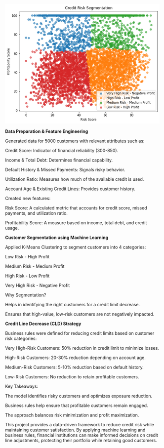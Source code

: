 ![alt text](https://github.com/gaptab/Credit-Risk-Segmentation-for-Credit-Line-Decrease-Strategy-Python/blob/main/489.png)

**Data Preparation & Feature Engineering**

Generated  data for 5000 customers with relevant attributes such as:

Credit Score: Indicator of financial reliability (300-850).

Income & Total Debt: Determines financial capability.

Default History & Missed Payments: Signals risky behavior.

Utilization Ratio: Measures how much of the available credit is used.

Account Age & Existing Credit Lines: Provides customer history.

Created new features:

Risk Score: A calculated metric that accounts for credit score, missed payments, and utilization ratio.

Profitability Score: A measure based on income, total debt, and credit usage.

**Customer Segmentation using Machine Learning**

Applied K-Means Clustering to segment customers into 4 categories:

Low Risk - High Profit

Medium Risk - Medium Profit

High Risk - Low Profit

Very High Risk - Negative Profit

Why Segmentation?

Helps in identifying the right customers for a credit limit decrease.

Ensures that high-value, low-risk customers are not negatively impacted.

**Credit Line Decrease (CLD) Strategy**

Business rules were defined for reducing credit limits based on customer risk categories:

Very High-Risk Customers: 50% reduction in credit limit to minimize losses.

High-Risk Customers: 20-30% reduction depending on account age.

Medium-Risk Customers: 5-10% reduction based on default history.

Low-Risk Customers: No reduction to retain profitable customers.


Key Takeaways:

The model identifies risky customers and optimizes exposure reduction.

Business rules help ensure that profitable customers remain engaged.

The approach balances risk minimization and profit maximization.

This project provides a data-driven framework to reduce credit risk while maintaining customer satisfaction. By applying machine learning and business rules, financial institutions can make informed decisions on credit line adjustments, protecting their portfolio while retaining good customers.
